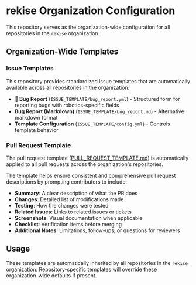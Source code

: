 # rekise Organization Configuration

This repository serves as the organization-wide configuration for all repositories in the `rekise` organization.

## Organization-Wide Templates

### Issue Templates

This repository provides standardized issue templates that are automatically available across all repositories in the organization:

- **🐛 Bug Report** (`ISSUE_TEMPLATE/bug_report.yml`) - Structured form for reporting bugs with robotics-specific fields
- **Bug Report (Markdown)** (`ISSUE_TEMPLATE/bug_report.md`) - Alternative markdown format
- **Template Configuration** (`ISSUE_TEMPLATE/config.yml`) - Controls template behavior

### Pull Request Template

The pull request template ([PULL_REQUEST_TEMPLATE.md](PULL_REQUEST_TEMPLATE.md)) is automatically applied to all pull requests across the organization's repositories.

The template helps ensure consistent and comprehensive pull request descriptions by prompting contributors to include:

- **Summary**: A clear description of what the PR does
- **Changes**: Detailed list of modifications made
- **Testing**: How the changes were tested
- **Related Issues**: Links to related issues or tickets
- **Screenshots**: Visual documentation when applicable
- **Checklist**: Verification items before merging
- **Additional Notes**: Limitations, follow-ups, or questions for reviewers

## Usage

These templates are automatically inherited by all repositories in the `rekise` organization. Repository-specific templates will override these organization-wide defaults if present.
